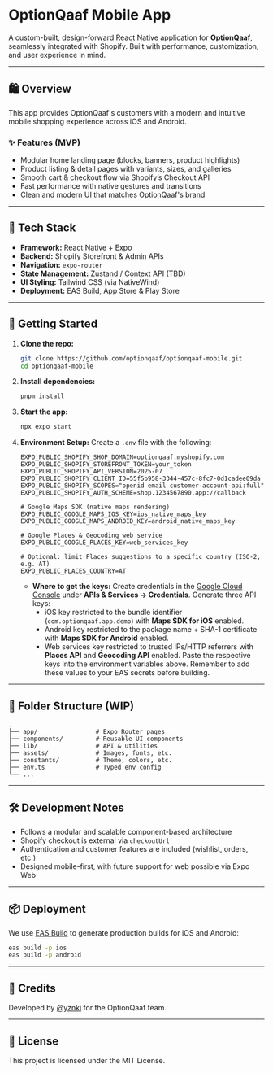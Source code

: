 # OptionQaaf Mobile App

A custom-built, design-forward React Native application for **OptionQaaf**, seamlessly integrated with Shopify. Built
with performance, customization, and user experience in mind.

---

## 🛍️ Overview

This app provides OptionQaaf's customers with a modern and intuitive mobile shopping experience across iOS and Android.

### ✨ Features (MVP)

- Modular home landing page (blocks, banners, product highlights)
- Product listing & detail pages with variants, sizes, and galleries
- Smooth cart & checkout flow via Shopify’s Checkout API
- Fast performance with native gestures and transitions
- Clean and modern UI that matches OptionQaaf's brand

---

## 📱 Tech Stack

- **Framework:** React Native + Expo
- **Backend:** Shopify Storefront & Admin APIs
- **Navigation:** `expo-router`
- **State Management:** Zustand / Context API (TBD)
- **UI Styling:** Tailwind CSS (via NativeWind)
- **Deployment:** EAS Build, App Store & Play Store

---

## 🚀 Getting Started

1. **Clone the repo:**

   ```bash
   git clone https://github.com/optionqaaf/optionqaaf-mobile.git
   cd optionqaaf-mobile
   ```

2. **Install dependencies:**

   ```bash
   pnpm install
   ```

3. **Start the app:**

   ```bash
   npx expo start
   ```

4. **Environment Setup:** Create a `.env` file with the following:
   ```env
   EXPO_PUBLIC_SHOPIFY_SHOP_DOMAIN=optionqaaf.myshopify.com
   EXPO_PUBLIC_SHOPIFY_STOREFRONT_TOKEN=your_token
   EXPO_PUBLIC_SHOPIFY_API_VERSION=2025-07
   EXPO_PUBLIC_SHOPIFY_CLIENT_ID=55f5b958-3344-457c-8fc7-0d1cadee09da
   EXPO_PUBLIC_SHOPIFY_SCOPES="openid email customer-account-api:full"
   EXPO_PUBLIC_SHOPIFY_AUTH_SCHEME=shop.1234567890.app://callback

   # Google Maps SDK (native maps rendering)
   EXPO_PUBLIC_GOOGLE_MAPS_IOS_KEY=ios_native_maps_key
   EXPO_PUBLIC_GOOGLE_MAPS_ANDROID_KEY=android_native_maps_key

   # Google Places & Geocoding web service
   EXPO_PUBLIC_GOOGLE_PLACES_KEY=web_services_key

   # Optional: limit Places suggestions to a specific country (ISO-2, e.g. AT)
   EXPO_PUBLIC_PLACES_COUNTRY=AT
   ```

   - **Where to get the keys:** Create credentials in the [Google Cloud Console](https://console.cloud.google.com/)
     under **APIs & Services → Credentials**. Generate three API keys:
       - iOS key restricted to the bundle identifier (`com.optionqaaf.app.demo`) with **Maps SDK for iOS** enabled.
       - Android key restricted to the package name + SHA-1 certificate with **Maps SDK for Android** enabled.
       - Web services key restricted to trusted IPs/HTTP referrers with **Places API** and **Geocoding API** enabled.
     Paste the respective keys into the environment variables above. Remember to add these values to your
     EAS secrets before building.

---

## 🧩 Folder Structure (WIP)

```
.
├── app/                # Expo Router pages
├── components/         # Reusable UI components
├── lib/                # API & utilities
├── assets/             # Images, fonts, etc.
├── constants/          # Theme, colors, etc.
├── env.ts              # Typed env config
└── ...
```

---

## 🛠️ Development Notes

- Follows a modular and scalable component-based architecture
- Shopify checkout is external via `checkoutUrl`
- Authentication and customer features are included (wishlist, orders, etc.)
- Designed mobile-first, with future support for web possible via Expo Web

---

## 📦 Deployment

We use [EAS Build](https://docs.expo.dev/eas/) to generate production builds for iOS and Android:

```bash
eas build -p ios
eas build -p android
```

---

## 🧠 Credits

Developed by [@yznki](https://github.com/yznki) for the OptionQaaf team.

---

## 📄 License

This project is licensed under the MIT License.
